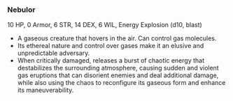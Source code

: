 ### Nebulor

10 HP, 0 Armor, 6 STR, 14 DEX, 6 WIL, Energy Explosion (d10, blast)

- A gaseous creature that hovers in the air. Can control gas molecules.
- Its ethereal nature and control over gases make it an elusive and unpredictable adversary.
- When critically damaged, releases a burst of chaotic energy that destabilizes the surrounding atmosphere, causing sudden and violent gas eruptions that can disorient enemies and deal additional damage, while also using the chaos to reconfigure its gaseous form and enhance its maneuverability.

